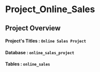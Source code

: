 # Project_Online_Sales
## Project Overview
#### **Project's Titles** : `Online Sales Project`
#### **Database** : `online_sales_project`
#### **Tables** : `online_sales`

